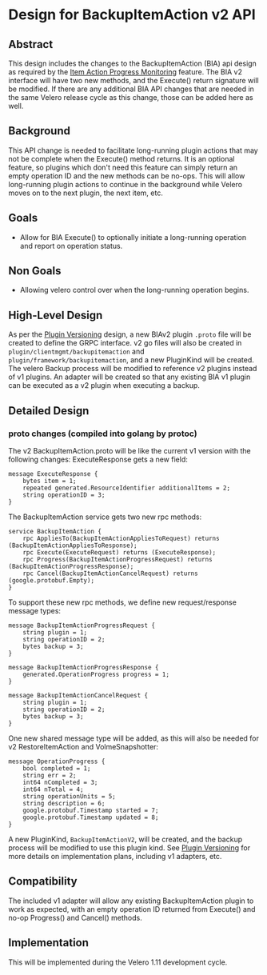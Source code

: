# Design for BackupItemAction v2 API

## Abstract
This design includes the changes to the BackupItemAction (BIA) api design as required by the [Item Action Progress Monitoring](general-progress-monitoring.md) feature.
The BIA v2 interface will have two new methods, and the Execute() return signature will be modified.
If there are any additional BIA API changes that are needed in the same Velero release cycle as this change, those can be added here as well.

## Background
This API change is needed to facilitate long-running plugin actions that may not be complete when the Execute() method returns.
It is an optional feature, so plugins which don't need this feature can simply return an empty operation ID and the new methods can be no-ops.
This will allow long-running plugin actions to continue in the background while Velero moves on to the next plugin, the next item, etc.

## Goals
- Allow for BIA Execute() to optionally initiate a long-running operation and report on operation status.

## Non Goals
- Allowing velero control over when the long-running operation begins.


## High-Level Design
As per the [Plugin Versioning](plugin-versioning.md) design, a new BIAv2 plugin `.proto` file will be created to define the GRPC interface.
v2 go files will also be created in `plugin/clientmgmt/backupitemaction` and `plugin/framework/backupitemaction`, and a new PluginKind will be created.
The velero Backup process will be modified to reference v2 plugins instead of v1 plugins.
An adapter will be created so that any existing BIA v1 plugin can be executed as a v2 plugin when executing a backup.

## Detailed Design

### proto changes (compiled into golang by protoc)

The v2 BackupItemAction.proto will be like the current v1 version with the following changes:
ExecuteResponse gets a new field:
```
message ExecuteResponse {
    bytes item = 1;
    repeated generated.ResourceIdentifier additionalItems = 2;
    string operationID = 3;
}
```
The BackupItemAction service gets two new rpc methods:
```
service BackupItemAction {
    rpc AppliesTo(BackupItemActionAppliesToRequest) returns (BackupItemActionAppliesToResponse);
    rpc Execute(ExecuteRequest) returns (ExecuteResponse);
    rpc Progress(BackupItemActionProgressRequest) returns (BackupItemActionProgressResponse);
    rpc Cancel(BackupItemActionCancelRequest) returns (google.protobuf.Empty);
}
```
To support these new rpc methods, we define new request/response message types:
```
message BackupItemActionProgressRequest {
    string plugin = 1;
    string operationID = 2;
    bytes backup = 3;
}

message BackupItemActionProgressResponse {
    generated.OperationProgress progress = 1;
}

message BackupItemActionCancelRequest {
    string plugin = 1;
    string operationID = 2;
    bytes backup = 3;
}

```
One new shared message type will be added, as this will also be needed for v2 RestoreItemAction and VolmeSnapshotter:
```
message OperationProgress {
    bool completed = 1;
    string err = 2;
    int64 nCompleted = 3;
    int64 nTotal = 4;
    string operationUnits = 5;
    string description = 6;
    google.protobuf.Timestamp started = 7;
    google.protobuf.Timestamp updated = 8;
}
```

A new PluginKind, `BackupItemActionV2`, will be created, and the backup process will be modified to use this plugin kind.
See [Plugin Versioning](plugin-versioning.md) for more details on implementation plans, including v1 adapters, etc.


## Compatibility
The included v1 adapter will allow any existing BackupItemAction plugin to work as expected, with an empty operation ID returned from Execute() and no-op Progress() and Cancel() methods.

## Implementation
This will be implemented during the Velero 1.11 development cycle.
